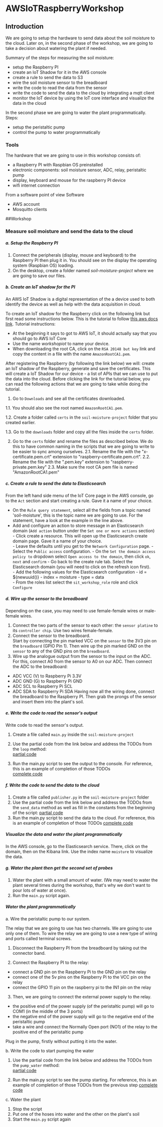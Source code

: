 # AWSIoTRaspberryWorkshop

## Introduction
We are going to setup the hardware to send data about the soil moisture to the cloud.
Later on, in the second phase of the workshop, we are going to take a decision about watering the plant if needed.

Summary of the steps for measuring the soil moisture:
- setup the Raspberry PI 
- create an IoT Shadow for it in the AWS console
- create a rule to send the data to S3
- wire the soil moisture sensor to the breadboard
- write the code to read the data from the sensor
- write the code to send the data to the cloud by integrating a mqtt client
- monitor the IoT device by using the IoT core interface and visualize the data in the cloud
  

In the second phase we are going to water the plant programmatically.
Steps:
- setup the peristaltic pump
- control the pump to water programmatically

### Tools
The hardware that we are going to use in this workshop consists of:

- a Raspberry PI with Raspbian OS preinstalled
- electronic components: soil moisture sensor, ADC, relay, peristaltic pump
- display, keyboard and mouse for the raspberry PI device
- wifi internet connection

From a software point of view Software
- AWS account
- Mosquitto clients

   
##Workshop
 
### Measure soil moisture and send the data to the cloud

##### a. Setup the Raspberry PI 
1. Connect the peripherals (display, mouse and keyboard) to the Raspberry PI then plug it in. 
You should see on the display the operating system (Raspbian OS) loading.
2. On the desktop, create a folder named *soil-moisture-project* where we are going to save our files.

##### b. Create an IoT shadow for the PI
An AWS IoT Shadow is a digital representation of the a device used to both identify the device as well as help with the data acquisition in cloud.

To create an IoT shadow for the Raspberry click on the following link but first read some instructions below. This is the tutorial to follow [this aws docs link](https://docs.aws.amazon.com/iot/latest/developerguide/iot-sdk-setup.html). 
Tutorial instructions:
- At the beginning it says to got to AWS IoT, it should actually say that you should go to AWS IoT Core
- Use the name *workshopiot* to name your device.
- When downloading the root CA, click on the `RSA 20148 but key` link and copy the content in a file with the name `AmazonRootCA1.pem`.
 
After registering the Raspberry (by following the link below) we will: create an IoT shadow of the Raspberry, generate and save the certificates. 
This will create a IoT Shadow for our device - a list of APIs that we can use to put the data into the cloud. 
Before clicking the link for the tutorial below, you can read the following actions that we are going to take while doing the tutorial. 

1. Go to `Downloads` and see all the certificates downloaded. 

1.1. You should also see the root named `AmazonRootCA1.pem`.   

1.2. Create a folder called `certs` in the `soil-moisture-project` folder that you created earlier.

1.3. Go to the `downloads` folder and copy all the files inside the `certs` folder.  
 
2. Go to the `certs` folder and rename the files as described below. We do this to have common naming in the scripts that we are going to write to be easier to sync among ourselves.
2.1. Rename the file with the "x-certificate.pem.crt" extension to "raspberry-certificate.pem.crt".
2.2. Rename the file with the ".pem.key" extension to "raspberry-private.pem.key"
2.3. Make sure the root CA pem file is named "AmazonRootCA1.pem"



##### c. Create a rule to send the data to Elasticsearch

From the left hand side menu of the IoT Core page in the AWS console, go to the `Act` section and start creating a rule. Gave it a name of your choice.

- On the `Rule query statement`, select all the fields from a topic named 'soil-moisture', this is the topic name we are going to use. For the statement, have a look at the example in the line above.
- Add and configure an action to store message in an Elasticsearch domain (`Add action` button under the `Set one or more actions` section)                     
        - Click create a resource. This will open up the Elasticsearch create domain page. Gave it a name of your choice.            
        - Leave the defaults until you get to the `Network Configuration` page. 
            - Select the `Public access` configuration.
            - On the `Set the domain access policy to` dropdown select `Open access to the domain`, then click `ok`, `next` and `confirm`
        - Go back to the create rule tab. Select the Elasticsearch domain (you will need to click on the refresh icon first).        
        - Add the following values for the Elasticsearch configuration
            - id = ${newuuid()}
            - index = moisture
            - type = data                                         
        - From the roles list select the `sit_workshop_role` role and click `Configure`    

##### d. Wire up the sensor to the breadboard 
Depending on the case, you may need to use female-female wires or male-female wires.
1. Connect the two parts of the sensor to each other: the `sensor platine` to its `controller chip`. Use two wires female-female.
2. Connect the sensor to the breadboard.  
Start by connecting the pin marked VCC on the `sensor` to the 3V3 pin on the `breadboard` (GPIO Pin 1). 
Then wire up the pin marked GND on the `sensor` to any of the GND pins on the `breadboard`. 
3. Wire up the analogue output from the sensor to the input on the ADC. For this, connect A0 from the sensor to A0 on our ADC.
Then connect the ADC to the breadboard:
 * ADC VCC (V) to Raspberry Pi 3.3V
 * ADC GND (G) to Raspberry Pi GND
 * ADC SCL to Raspberry Pi SCL
 * ADC SDA to Raspberry Pi SDA
Having now all the wiring done, connect the breadboard to the Raspberry PI.
Then grab the prongs of the sensor and insert them into the plant's soil.

##### e. Write the code to read the sensor's output 
Write code to read the sensor's output.
1. Create a file called `main.py` inside the `soil-moisture-project` 
2. Use the partial code from the link below and address the TODOs from the `loop` method:  
[partial code](https://github.com/bproca/AWSIoTRaspberryWorkshop/blob/master/workshop/main_soil_moisture_partial.py)

3. Run the main.py script to see the output to the console. For reference, this is an example of completion of those TODOs  
[complete code](https://github.com/bproca/AWSIoTRaspberryWorkshop/blob/master/workshop/main_water_plant_partial.py)
 

##### f. Write the code to send the data to the cloud
1. Create a file called `publisher.py` in the `soil-moisture-project` folder
2. Use the partial code from the link below and address the TODOs from the `send_data` method as well as fill in the constants from the beginning of the script: 
[partial code](https://github.com/bproca/AWSIoTRaspberryWorkshop/blob/master/workshop/publisher_partial.py)
3. Run the main.py script to send the data to the cloud. For reference, this is an example of completion of those TODOs 
[complete code](https://github.com/bproca/AWSIoTRaspberryWorkshop/blob/master/complete/publisher.py)


##### Visualize the data and water the plant programmatically  
In the AWS console, go to the Elasticsearch service. There, click on the domain, then on the Kibana link.
Use the index name `moisture` to visualize the data.

##### g. Water the plant then get the second set of probes 
1. Water the plant with a small amount of water. 
(We may need to water the plant several times during the workshop, that's why we don't want to pour lots of water at once).
2. Run the `main.py` script again.


##### Water the plant programmatically
a. Wire the peristaltic pump to our system.

The relay that we are going to use has two channels. We are going to use only one of them.
To wire the relay we are going to use a new type of wiring and ports called terminal screws.
1. Disconnect the Raspberry PI from the breadboard by taking out the connector band.

2. Connect the Raspberry PI to the relay:
- connect a GND pin on the Raspberry Pi to the GND pin on the relay
- connect one of the 5v pins on the Raspberry Pi to the VCC pin on the relay
- connect the GPIO 11 pin on the raspberry pi to the IN1 pin on the relay

3. Then, we are going to connect the external power supply to the relay.
- the positive end of the power supply (of the peristaltic pump) will go to COM1 (in the middle of the 3 ports)  
- the negative end of the power supply will go to the negative end of the peristaltic pump
- take a wire and connect the Normally Open port (NO1) of the relay to the positive end of the peristaltic pump

Plug in the pump, firstly without putting it into the water.

b. Write the code to start pumping the water

1. Use the partial code from the link below and address the TODOs from the `pump_water` method:  
[partial code](https://github.com/bproca/AWSIoTRaspberryWorkshop/blob/master/workshop/main_water_plant_partial.py)

2. Run the main.py script to see the pump starting. 
For reference, this is an example of completion of those TODOs from the previous step 
[complete code](https://github.com/bproca/AWSIoTRaspberryWorkshop/blob/master/complete/main.py)

c. Water the plant 
1. Stop the script
2. Put one of the hoses into water and the other on the plant's soil
3. Start the `main.py` script again 
